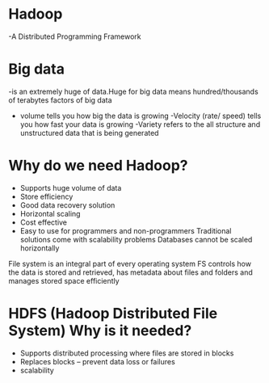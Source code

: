 # Hadoop
-A Distributed Programming Framework

# Big data 
-is an extremely huge of data.Huge for big data means hundred/thousands of terabytes factors of big data
- volume tells you how big the data is growing
-Velocity (rate/ speed) tells you how fast your data is growing
-Variety refers to the all structure and unstructured data that is being generated
# Why do we need Hadoop?
-	Supports huge volume of data
-	Store efficiency
-	Good data recovery solution
-	Horizontal scaling
-	Cost effective 
-	Easy to use for programmers and non-programmers
Traditional solutions come with scalability problems
Databases cannot be scaled horizontally 

File system is an integral part of every operating system
FS controls how the data is stored and retrieved, has metadata about files and folders and manages stored space efficiently
# HDFS (Hadoop Distributed File System)    Why is it needed?
-	Supports distributed processing where files are stored in blocks
-	Replaces blocks – prevent data loss or failures
-	scalability
